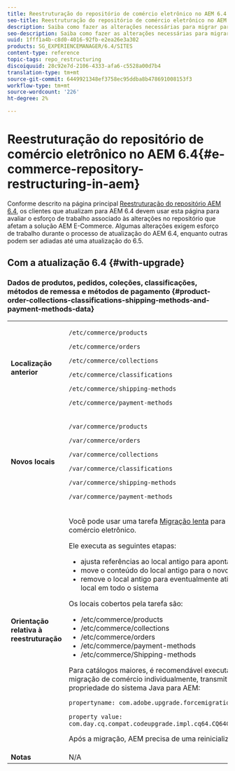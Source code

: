 ```yaml
---
title: Reestruturação do repositório de comércio eletrônico no AEM 6.4
seo-title: Reestruturação do repositório de comércio eletrônico no AEM 6.4
description: Saiba como fazer as alterações necessárias para migrar para a nova estrutura de repositório no AEM 6.4 para o E-Commerce.
seo-description: Saiba como fazer as alterações necessárias para migrar para a nova estrutura de repositório no AEM 6.4 para o E-Commerce.
uuid: 1fff1a4b-c8d0-4016-92fb-e2ea26e3a302
products: SG_EXPERIENCEMANAGER/6.4/SITES
content-type: reference
topic-tags: repo_restructuring
discoiquuid: 28c92e7d-2106-4333-afa6-c5528a00d7b4
translation-type: tm+mt
source-git-commit: 6449921348ef3758ec95ddba8b478691008153f3
workflow-type: tm+mt
source-wordcount: '226'
ht-degree: 2%

---
```



# Reestruturação do repositório de comércio eletrônico no AEM 6.4{#e-commerce-repository-restructuring-in-aem}

Conforme descrito na página principal [Reestruturação do repositório AEM 6.4](/help/sites-deploying/repository-restructuring.md), os clientes que atualizam para AEM 6.4 devem usar esta página para avaliar o esforço de trabalho associado às alterações no repositório que afetam a solução AEM E-Commerce. Algumas alterações exigem esforço de trabalho durante o processo de atualização do AEM 6.4, enquanto outras podem ser adiadas até uma atualização do 6.5.

## Com a atualização 6.4 {#with-upgrade}

### Dados de produtos, pedidos, coleções, classificações, métodos de remessa e métodos de pagamento {#product-order-collections-classifications-shipping-methods-and-payment-methods-data}

<table> 
 <tbody>
  <tr>
   <td><strong>Localização anterior</strong></td> 
   <td><p><code>/etc/commerce/products</code></p> <p><code>/etc/commerce/orders</code></p> <p><code>/etc/commerce/collections</code></p> <p><code>/etc/commerce/classifications</code></p> <p><code>/etc/commerce/shipping-methods</code></p> <p><code>/etc/commerce/payment-methods</code></p> </td> 
  </tr>
  <tr>
   <td><strong>Novos locais</strong></td> 
   <td><p><code>/var/commerce/products</code></p> <p><code>/var/commerce/orders</code></p> <p><code>/var/commerce/collections</code></p> <p><code>/var/commerce/classifications</code></p> <p><code>/var/commerce/shipping-methods</code></p> <p><code>/var/commerce/payment-methods</code></p> </td> 
  </tr>
  <tr>
   <td><strong>Orientação relativa à reestruturação</strong></td> 
   <td><p>Você pode usar uma tarefa <a href="/help/sites-deploying/lazy-content-migration.md" target="_blank">Migração lenta</a> para migrar dados de comércio eletrônico.</p> <p>Ele executa as seguintes etapas:</p> 
    <ul> 
     <li>ajusta referências ao local antigo para apontar para o novo local</li> 
     <li>move o conteúdo do local antigo para o novo local</li> 
     <li>remove o local antigo para eventualmente ativar o uso do novo local em todo o sistema</li> 
    </ul> <p>Os locais cobertos pela tarefa são:</p> 
    <ul> 
     <li>/etc/commerce/products</li> 
     <li>/etc/commerce/collections<br /> </li> 
     <li>/etc/commerce/orders<br /> </li> 
     <li>/etc/commerce/payment-methods<br /> </li> 
     <li>/etc/commerce/Shipping-methods<br /> </li> 
    </ul> <p>Para catálogos maiores, é recomendável executar a tarefa de migração de comércio individualmente, transmitindo a seguinte propriedade do sistema Java para AEM:</p> <p><code>propertyname: com.adobe.upgrade.forcemigration</code></p> <p><code>property value: com.day.cq.compat.codeupgrade.impl.cq64.CQ64CommerceMigrationTask</code></p> <p>Após a migração, AEM precisa de uma reinicialização.</p> </td> 
  </tr>
  <tr>
   <td><strong>Notas</strong></td> 
   <td>N/A<br /> </td> 
  </tr>
 </tbody>
</table>


